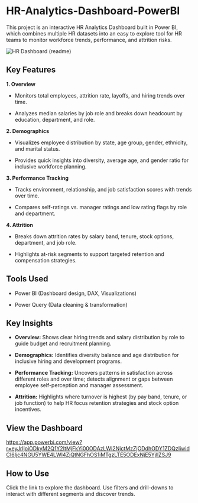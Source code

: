 # HR-Analytics-Dashboard-PowerBI
This project is an interactive HR Analytics Dashboard built in Power BI, which combines multiple HR datasets into an easy to explore tool for HR teams to monitor workforce trends, performance, and attrition risks.

![HR Dashboard (readme)](https://github.com/user-attachments/assets/3e65f528-409d-472b-a16a-bbb02700ea51)

## **Key Features**
**1. Overview**

  - Monitors total employees, attrition rate, layoffs, and hiring trends over time.
  
  - Analyzes median salaries by job role and breaks down headcount by education, department, and role.

**2. Demographics**

  - Visualizes employee distribution by state, age group, gender, ethnicity, and marital status.
  
  - Provides quick insights into diversity, average age, and gender ratio for inclusive workforce planning.

**3. Performance Tracking**

  - Tracks environment, relationship, and job satisfaction scores with trends over time.
  
  - Compares self-ratings vs. manager ratings and low rating flags by role and department.

**4. Attrition**

  - Breaks down attrition rates by salary band, tenure, stock options, department, and job role.
  
  - Highlights at-risk segments to support targeted retention and compensation strategies.

## **Tools Used**
- Power BI (Dashboard design, DAX, Visualizations)

- Power Query (Data cleaning & transformation)

## **Key Insights**

- **Overview:** Shows clear hiring trends and salary distribution by role to guide budget and recruitment planning.

- **Demographics:** Identifies diversity balance and age distribution for inclusive hiring and development programs.

- **Performance Tracking:** Uncovers patterns in satisfaction across different roles and over time; detects alignment or gaps between employee self-perception and manager assessment.

- **Attrition:** Highlights where turnover is highest (by pay band, tenure, or job function) to help HR focus retention strategies and stock option incentives.

## **View the Dashboard**
https://app.powerbi.com/view?r=eyJrIjoiODkyM2Q1Y2ItMjFkYi00ODAzLWI2NjctMzZjODdhODY1ZDQzIiwidCI6Ijc4NGU5YWE4LWI4ZjQtNGFhOS1iMTgzLTE5ODExNjE5YjllZSJ9

## **How to Use**
Click the link to explore the dashboard. Use filters and drill-downs to interact with different segments and discover trends.

